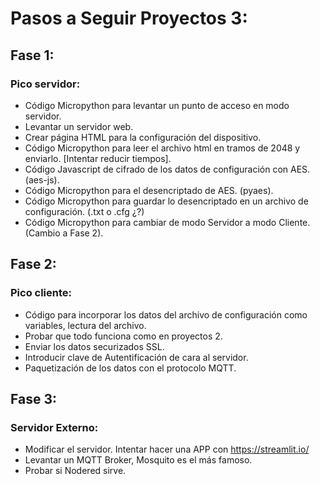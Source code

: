 # Pasos a Seguir Proyectos 3:

## Fase 1:
### Pico servidor:

- Código Micropython para levantar un punto de acceso en modo servidor.
- Levantar un servidor web.
- Crear página HTML para la configuración del dispositivo.
- Código Micropython para leer el archivo html en tramos de 2048 y enviarlo. [Intentar reducir tiempos].
- Código Javascript de cifrado de los datos de configuración con AES. (aes-js).
- Código Micropython para el desencriptado de AES. (pyaes).
- Código Micropython para guardar lo desencriptado en un archivo de configuración. (.txt o .cfg ¿?)
- Código Micropython para cambiar de modo Servidor a modo Cliente. (Cambio a Fase 2).


## Fase 2:
### Pico cliente:

- Código para incorporar los datos del archivo de configuración como variables, lectura del archivo.
- Probar que todo funciona como en proyectos 2.
- Enviar los datos securizados SSL.
- Introducir clave de Autentificación de cara al servidor.
- Paquetización de los datos con el protocolo MQTT.

## Fase 3:
### Servidor Externo:

- Modificar el servidor. Intentar hacer una APP con https://streamlit.io/ 
- Levantar un MQTT Broker, Mosquito es el más famoso.
- Probar si Nodered sirve.

